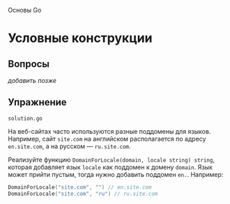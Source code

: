 Основы Go

# Условные конструкции

## Вопросы

_добавить позже_

## Упражнение

`solution.go`

На веб-сайтах часто используются разные поддомены для языков. Например, сайт `site.com` на английском располагается по адресу `en.site.com`, а на русском — `ru.site.com`.

Реализуйте функцию `DomainForLocale(domain, locale string) string`, которая добавляет язык `locale` как поддомен к домену `domain`. Язык может прийти пустым, тогда нужно добавить поддомен `en.`. Например:

```go
DomainForLocale("site.com", "") // en.site.com
DomainForLocale("site.com", "ru") // ru.site.com
```
